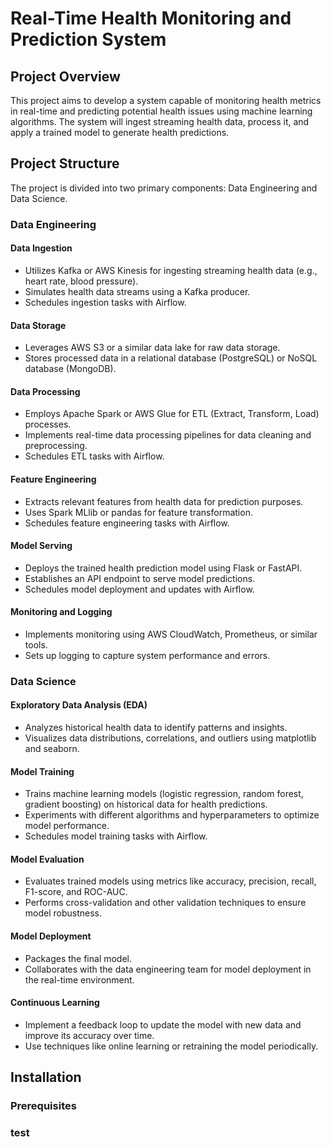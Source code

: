 # Real-Time Health Monitoring and Prediction System
## Project Overview
This project aims to develop a system capable of monitoring health metrics
in real-time and predicting potential health issues using machine learning
 algorithms. The system will ingest streaming health data, process it, and
 apply a trained model to generate health predictions.

## Project Structure
The project is divided into two primary components: Data Engineering and
 Data Science.

### Data Engineering
#### Data Ingestion
- Utilizes Kafka or AWS Kinesis for ingesting streaming health data (e.g., heart rate, blood pressure).
- Simulates health data streams using a Kafka producer.
- Schedules ingestion tasks with Airflow.
#### Data Storage
- Leverages AWS S3 or a similar data lake for raw data storage.
- Stores processed data in a relational database (PostgreSQL) or NoSQL database (MongoDB).
#### Data Processing
- Employs Apache Spark or AWS Glue for ETL (Extract, Transform, Load) processes.
- Implements real-time data processing pipelines for data cleaning and preprocessing.
- Schedules ETL tasks with Airflow.
#### Feature Engineering
- Extracts relevant features from health data for prediction purposes.
- Uses Spark MLlib or pandas for feature transformation.
- Schedules feature engineering tasks with Airflow.
#### Model Serving
- Deploys the trained health prediction model using Flask or FastAPI.
- Establishes an API endpoint to serve model predictions.
- Schedules model deployment and updates with Airflow.
#### Monitoring and Logging
- Implements monitoring using AWS CloudWatch, Prometheus, or similar tools.
- Sets up logging to capture system performance and errors.

### Data Science
#### Exploratory Data Analysis (EDA)
- Analyzes historical health data to identify patterns and insights.
- Visualizes data distributions, correlations, and outliers using matplotlib and seaborn.
#### Model Training
- Trains machine learning models (logistic regression, random forest, gradient boosting) on historical data for health predictions.
- Experiments with different algorithms and hyperparameters to optimize model performance.
- Schedules model training tasks with Airflow.
#### Model Evaluation
- Evaluates trained models using metrics like accuracy, precision, recall, F1-score, and ROC-AUC.
- Performs cross-validation and other validation techniques to ensure model robustness.
#### Model Deployment
- Packages the final model.
- Collaborates with the data engineering team for model deployment in the real-time environment.
#### Continuous Learning
- Implement a feedback loop to update the model with new data and improve its accuracy over time.
- Use techniques like online learning or retraining the model periodically.

## Installation
### Prerequisites
### test
